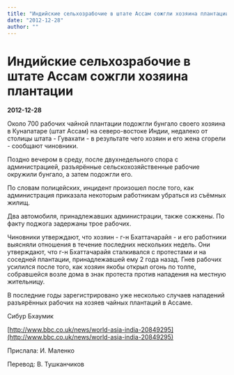 ```yaml
---
title: "Индийские сельхозрабочие в штате Ассам сожгли хозяина плантации"
date: "2012-12-28"
author: ""
---
```


# Индийские сельхозрабочие в штате Ассам сожгли хозяина плантации

**2012-12-28** 

Около 700 рабочих чайной плантации подожгли бунгало своего хозяина в Кунапатаре (штат Ассам) на северо-востоке Индии, недалеко от столицы штата - Гувахати - в результате чего хозяин и его жена сгорели - сообщают чиновники.

Поздно вечером в среду, после двухнедельного спора с администрацией, разъярённые сельскохозяйственные рабочие окружили бунгало, а затем подожгли его.

По словам полицейских, инцидент произошел после того, как администрация приказала некоторым работникам убраться из съёмных жилищ.

Два автомобиля, принадлежавших администрации, также сожжены. По факту поджога задержаны трое рабочих.

Чиновники утверждают, что хозяин - г-н Бхаттачарайя - и его работники выясняли отношения в течение последних нескольких недель. Они утверждают, что г-н Бхаттачарайя сталкивался с протестами и на соседней плантации, принадлежавшей ему 2 года назад. Гнев рабочих усилился после того, как хозяин якобы открыл огонь по толпе, собравшейся возле дома в знак протеста против нападения на местную жительницу.

В последние годы зарегистрировано уже несколько случаев нападений разъярённых рабочих на хозяев чайных плантаций в Ассаме.

Сибур Бхаумик

[http://www.bbc.co.uk/news/world-asia-india-20849295](http://www.bbc.co.uk/news/world-asia-india-20849295)

Прислала: И. Маленко

Перевод: В. Тушканчиков